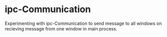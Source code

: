 # ipc-Communication
Experimenting with ipc-Communication to send message to all windows on recieving message from one window in main process.
